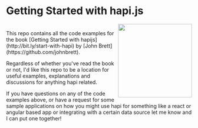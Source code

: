 # Getting Started with hapi.js

<a href="https://gettingstartedwithhapijs.com">
  <img src="https://gettingstartedwithhapijs.com/img/book_cover.jpg" align="right" width="200px"/>
</a>
<br/>
This repo contains all the code examples for the book [Getting Started with hapijs](http://bit.ly/start-with-hapi) by [John Brett](https://github.com/johnbrett). 

Regardless of whether you've read the book or not, I'd like this repo to be a location for useful examples, explanations and discussions for anything hapi related.

If you have questions on any of the code examples above, or have a request for some sample applications on how you might use hapi for something like a react or angular based app or integrating with a certain data source let me know and I can put one together!

